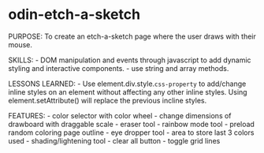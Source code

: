 # odin-etch-a-sketch

PURPOSE:
    To create an etch-a-sketch page where the user draws
    with their mouse.

SKILLS:
    - DOM manipulation and events through javascript to add dynamic
    styling and interactive components.
    - use string and array methods.

LESSONS LEARNED:
    - Use element.div.style.`css-property` to add/change inline
    styles on an element without affecting any other inline styles. Using 
    element.setAttribute() will replace the previous incline styles.

FEATURES:
    - color selector with color wheel
    - change dimensions of drawboard with draggable scale
    - eraser tool
    - rainbow mode tool
    - preload random coloring page outline
    - eye dropper tool
    - area to store last 3 colors used
    - shading/lightening tool
    - clear all button
    - toggle grid lines


